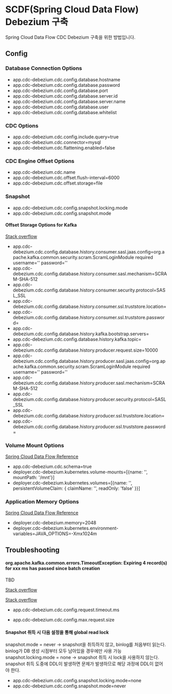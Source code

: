 # SCDF(Spring Cloud Data Flow) Debezium 구축

Spring Cloud Data Flow CDC Debezium 구축을 위한 방법입니다.

## Config 

### Database Connection Options
* app.cdc-debezium.cdc.config.database.hostname
* app.cdc-debezium.cdc.config.database.password
* app.cdc-debezium.cdc.config.database.port
* app.cdc-debezium.cdc.config.database.server.id
* app.cdc-debezium.cdc.config.database.server.name
* app.cdc-debezium.cdc.config.database.user
* app.cdc-debezium.cdc.config.database.whitelist

### CDC Options
* app.cdc-debezium.cdc.config.include.query=true
* app.cdc-debezium.cdc.connector=mysql
* app.cdc-debezium.cdc.flattening.enabled=false

### CDC Engine Offset Options

* app.cdc-debezium.cdc.name
* app.cdc-debezium.cdc.offset.flush-interval=6000
* app.cdc-debezium.cdc.offset.storage=file

### Snapshot

* app.cdc-debezium.cdc.config.snapshot.locking.mode
* app.cdc-debezium.cdc.config.snapshot.mode


#### Offset Storage Options for Kafka
[Stack overflow](https://stackoverflow.com/questions/70620417/why-debezium-connector-cant-connect-to-a-sasl-activated-broker)

* app.cdc-debezium.cdc.config.database.history.consumer.sasl.jaas.config=org.apache.kafka.common.security.scram.ScramLoginModule required username=''  password=''
* app.cdc-debezium.cdc.config.database.history.consumer.sasl.mechanism=SCRAM-SHA-512
* app.cdc-debezium.cdc.config.database.history.consumer.security.protocol=SASL_SSL
* app.cdc-debezium.cdc.config.database.history.consumer.ssl.truststore.location=
* app.cdc-debezium.cdc.config.database.history.consumer.ssl.truststore.password=
* app.cdc-debezium.cdc.config.database.history.kafka.bootstrap.servers=
* app.cdc-debezium.cdc.config.database.history.kafka.topic=
* app.cdc-debezium.cdc.config.database.history.producer.request.size=10000
* app.cdc-debezium.cdc.config.database.history.producer.sasl.jaas.config=org.apache.kafka.common.security.scram.ScramLoginModule required username=''  password=''
* app.cdc-debezium.cdc.config.database.history.producer.sasl.mechanism=SCRAM-SHA-512
* app.cdc-debezium.cdc.config.database.history.producer.security.protocol=SASL_SSL
* app.cdc-debezium.cdc.config.database.history.producer.ssl.truststore.location=
* app.cdc-debezium.cdc.config.database.history.producer.ssl.truststore.password=


### Volume Mount Options
[Spring Cloud Data Flow Reference](https://docs.spring.io/spring-cloud-dataflow/docs/current/reference/htmlsingle/#configuration-kubernetes-deployer)

* app.cdc-debezium.cdc.schema=true
* deployer.cdc-debezium.kubernetes.volume-mounts=[{name: '', mountPath: '/mnt'}]
* deployer.cdc-debezium.kubernetes.volumes=[{name: '', persistentVolumeClaim: { claimName: '', readOnly: 'false' }}]

### Application Memory Options
[Spring Cloud Data Flow Reference](https://docs.spring.io/spring-cloud-dataflow/docs/current/reference/htmlsingle/#_environment_variables)

* deployer.cdc-debezium.memory=2048
* deployer.cdc-debezium.kubernetes.environment-variables=JAVA_OPTIONS=-Xmx1024m



## Troubleshooting

####  org.apache.kafka.common.errors.TimeoutException: Expiring 4 record(s) for xxx ms has passed since batch creation

TBD 


[Stack overflow](https://stackoverflow.com/questions/53223129/kafka-producer-timeoutexception)

[Stack overflow](https://stackoverflow.com/questions/49868753/debezium-flush-timeout-and-outofmemoryerror-errors-with-mysql)

* app.cdc-debezium.cdc.config.request.timeout.ms

* app.cdc-debezium.cdc.config.max.request.size

#### Snapshot 취득 시 다음 설정을 통해 global read lock 

snapshot.mode = never → snapshot을 취득하지 않고, binlog를 처음부터 읽는다. binlog가 DB 생성 시점부터 모두 남아있을 경우에만 사용 가능
snapshot.locking.mode = none → snapshot 취득 시 lock을 사용하지 않는다. snapshot 취득 도중에 DDL이 발생하면 문제가 발생하므로 해당 과정에 DDL이 없어야 한다. 

* app.cdc-debezium.cdc.config.snapshot.locking.mode=none
* app.cdc-debezium.cdc.config.snapshot.mode=never


